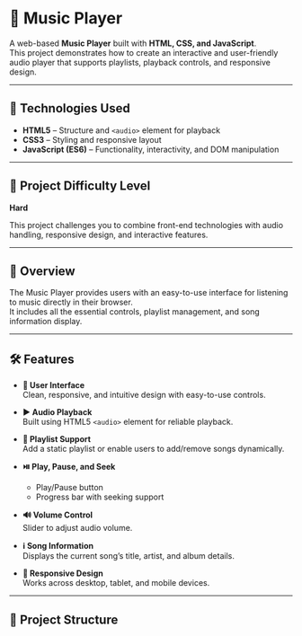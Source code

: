 # 🎵 Music Player

A web-based **Music Player** built with **HTML, CSS, and JavaScript**.  
This project demonstrates how to create an interactive and user-friendly audio player that supports playlists, playback controls, and responsive design.

---

## 🚀 Technologies Used
- **HTML5** – Structure and `<audio>` element for playback  
- **CSS3** – Styling and responsive layout  
- **JavaScript (ES6)** – Functionality, interactivity, and DOM manipulation  

---

## 📌 Project Difficulty Level
**Hard**  

This project challenges you to combine front-end technologies with audio handling, responsive design, and interactive features.

---

## 📖 Overview
The Music Player provides users with an easy-to-use interface for listening to music directly in their browser.  
It includes all the essential controls, playlist management, and song information display.

---

## 🛠️ Features
- **🎨 User Interface**  
  Clean, responsive, and intuitive design with easy-to-use controls.
  
- **▶️ Audio Playback**  
  Built using HTML5 `<audio>` element for reliable playback.

- **📂 Playlist Support**  
  Add a static playlist or enable users to add/remove songs dynamically.

- **⏯️ Play, Pause, and Seek**  
  - Play/Pause button  
  - Progress bar with seeking support  

- **🔊 Volume Control**  
  Slider to adjust audio volume.

- **ℹ️ Song Information**  
  Displays the current song’s title, artist, and album details.

- **📱 Responsive Design**  
  Works across desktop, tablet, and mobile devices.

---

## 📂 Project Structure
